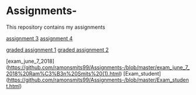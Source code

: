 # Assignments-
This repository contains my assignments

[assignment 3](https://github.com/ramonsmits99/Assignments-/blob/master/assignment3%20(4).ipynb)
[assignment 4](https://github.com/ramonsmits99/Assignments-/blob/master/assignment4%20(1).ipynb)

[graded assignment 1](https://github.com/ramonsmits99/Assignments-/blob/master/Graded_assignment1%20(10).ipynb)
[graded assignment 2](https://github.com/ramonsmits99/Assignments-/blob/master/Graded_assignment_2%20(1).ipynb)

[exam_june_7_2018] (https://github.com/ramonsmits99/Assignments-/blob/master/exam_june_7_2018%20Ram%C3%B3n%20Smits%20(1).html)
[Exam_student] (https://github.com/ramonsmits99/Assignments-/blob/master/Exam_student.html)
